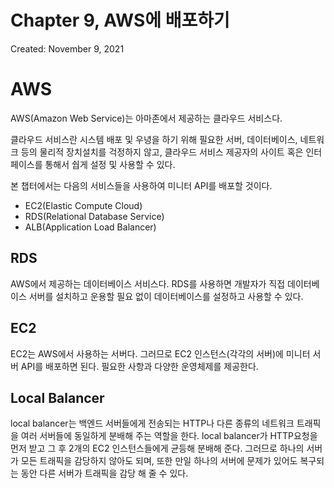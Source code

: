# Chapter 9, AWS에 배포하기

Created: November 9, 2021

# AWS

AWS(Amazon Web Service)는 아마존에서 제공하는 클라우드 서비스다. 

클라우드 서비스란 시스템 배포 및 우녕을 하기 위해 필요한 서버, 데이터베이스, 네트워크 등의 물리적 장치설치를 걱정하지 않고, 클라우드 서비스 제공자의 사이트 혹은 인터페이스를 통해서 쉅게 설정 및 사용할 수 있다.

본 챕터에서는 다음의 서비스들을 사용하여 미니터 API를 배포할 것이다.

- EC2(Elastic Compute Cloud)
- RDS(Relational Database Service)
- ALB(Application Load Balancer)

## RDS

AWS에서 제공하는 데이터베이스 서비스다.  RDS를 사용하면 개발자가 직접 데이터베이스 서버를 설치하고 운용할 필요 없이 데이터베이스를 설정하고 사용할 수 있다. 

## EC2

EC2는 AWS에서 사용하는 서버다. 그러므로 EC2 인스턴스(각각의 서버)에 미니터 서버 API를 배포하면 된다. 필요한 사항과 다양한 운영체제를 제공한다.

## Local Balancer

local balancer는 백엔드 서버들에게 전송되는 HTTP나 다른 종류의 네트워크 트래픽을 여러 서버들에 동일하게 분배해 주는 역할을 한다. local balancer가 HTTP요청을 먼저 받고 그 후 2개의 EC2  인스턴스들에게 균등해 분배해 준다. 그러므로 하나의 서버가 모든 트래픽을 감당하지 않아도 되며, 또한 만일 하나의 서버에 문제가 있어도 복구되는 동안 다른 서버가 트래픽을 감당 해 줄 수 있다.